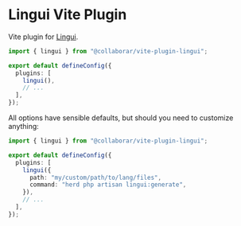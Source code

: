 # Lingui Vite Plugin

Vite plugin for [Lingui](https://github.com/collaborar/lingui).

```ts
import { lingui } from "@collaborar/vite-plugin-lingui";

export default defineConfig({
  plugins: [
    lingui(),
    // ...
  ],
});
```

All options have sensible defaults, but should you need to customize anything:

```ts
import { lingui } from "@collaborar/vite-plugin-lingui";

export default defineConfig({
  plugins: [
    lingui({
      path: "my/custom/path/to/lang/files",
      command: "herd php artisan lingui:generate",
    }),
    // ...
  ],
});
```

